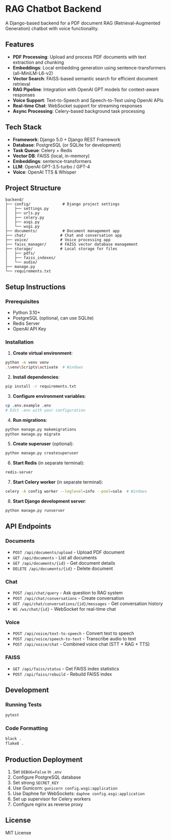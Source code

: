 # RAG Chatbot Backend

A Django-based backend for a PDF document RAG (Retrieval-Augmented Generation) chatbot with voice functionality.

## Features

- **PDF Processing**: Upload and process PDF documents with text extraction and chunking
- **Embeddings**: Local embedding generation using sentence-transformers (all-MiniLM-L6-v2)
- **Vector Search**: FAISS-based semantic search for efficient document retrieval
- **RAG Pipeline**: Integration with OpenAI GPT models for context-aware responses
- **Voice Support**: Text-to-Speech and Speech-to-Text using OpenAI APIs
- **Real-time Chat**: WebSocket support for streaming responses
- **Async Processing**: Celery-based background task processing

## Tech Stack

- **Framework**: Django 5.0 + Django REST Framework
- **Database**: PostgreSQL (or SQLite for development)
- **Task Queue**: Celery + Redis
- **Vector DB**: FAISS (local, in-memory)
- **Embeddings**: sentence-transformers
- **LLM**: OpenAI GPT-3.5-turbo / GPT-4
- **Voice**: OpenAI TTS & Whisper

## Project Structure

```
backend/
├── config/              # Django project settings
│   ├── settings.py
│   ├── urls.py
│   ├── celery.py
│   ├── asgi.py
│   └── wsgi.py
├── documents/           # Document management app
├── chat/               # Chat and conversation app
├── voice/              # Voice processing app
├── faiss_manager/      # FAISS vector database management
├── storage/            # Local storage for files
│   ├── pdfs/
│   ├── faiss_indexes/
│   └── audio/
├── manage.py
└── requirements.txt
```

## Setup Instructions

### Prerequisites

- Python 3.10+
- PostgreSQL (optional, can use SQLite)
- Redis Server
- OpenAI API Key

### Installation

1. **Create virtual environment**:

```bash
python -m venv venv
.\venv\Scripts\activate  # Windows
```

2. **Install dependencies**:

```bash
pip install -r requirements.txt
```

3. **Configure environment variables**:

```bash
cp .env.example .env
# Edit .env with your configuration
```

4. **Run migrations**:

```bash
python manage.py makemigrations
python manage.py migrate
```

5. **Create superuser** (optional):

```bash
python manage.py createsuperuser
```

6. **Start Redis** (in separate terminal):

```bash
redis-server
```

7. **Start Celery worker** (in separate terminal):

```bash
celery -A config worker --loglevel=info --pool=solo  # Windows
```

8. **Start Django development server**:

```bash
python manage.py runserver
```

## API Endpoints

### Documents

- `POST /api/documents/upload` - Upload PDF document
- `GET /api/documents` - List all documents
- `GET /api/documents/{id}` - Get document details
- `DELETE /api/documents/{id}` - Delete document

### Chat

- `POST /api/chat/query` - Ask question to RAG system
- `POST /api/chat/conversations` - Create conversation
- `GET /api/chat/conversations/{id}/messages` - Get conversation history
- `WS /ws/chat/{id}` - WebSocket for real-time chat

### Voice

- `POST /api/voice/text-to-speech` - Convert text to speech
- `POST /api/voice/speech-to-text` - Transcribe audio to text
- `POST /api/voice/chat` - Combined voice chat (STT + RAG + TTS)

### FAISS

- `GET /api/faiss/status` - Get FAISS index statistics
- `POST /api/faiss/rebuild` - Rebuild FAISS index

## Development

### Running Tests

```bash
pytest
```

### Code Formatting

```bash
black .
flake8 .
```

## Production Deployment

1. Set `DEBUG=False` in `.env`
2. Configure PostgreSQL database
3. Set strong `SECRET_KEY`
4. Use Gunicorn: `gunicorn config.wsgi:application`
5. Use Daphne for WebSockets: `daphne config.asgi:application`
6. Set up supervisor for Celery workers
7. Configure nginx as reverse proxy

## License

MIT License
